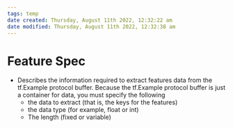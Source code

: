 ```yaml
---
tags: temp
date created: Thursday, August 11th 2022, 12:32:22 am
date modified: Thursday, August 11th 2022, 12:32:38 am
---
```


# Feature Spec
- Describes the information required to extract features data from the tf.Example protocol buffer. Because the tf.Example protocol buffer is just a container for data, you must specify the following
	- the data to extract (that is, the keys for the features)
	- the data type (for example, float or int)
	- The length (fixed or variable)

